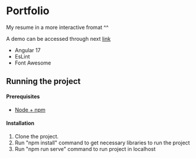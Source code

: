 # Portfolio

My resume in a more interactive fromat ^^

A demo can be accessed through next [link](https://mbarcina001.github.io/Portfolio)

- Angular 17
- EsLint
- Font Awesome

## Running the project

#### Prerequisites

- [Node + npm](https://nodejs.org/en)

#### Installation

1. Clone the project.
2. Run "npm install" command to get necessary libraries to run the project
3. Run "npm run serve" command to run project in localhost
